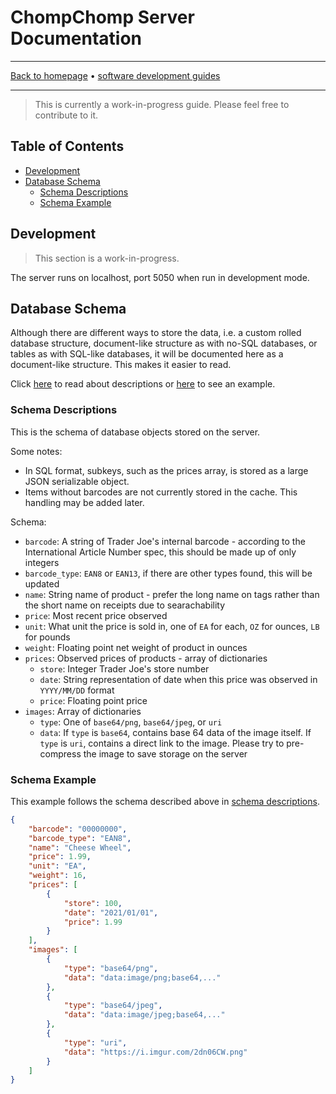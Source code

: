 # ChompChomp Server Documentation

-----

[Back to homepage](../..) • [software development guides](..)

-----

> This is currently a work-in-progress guide. Please feel free to contribute to it.

## Table of Contents

* [Development](#development)
* [Database Schema](#database-schema)
  * [Schema Descriptions](#schema-descriptions)
  * [Schema Example](#schema-example)

## Development

> This section is a work-in-progress.

The server runs on localhost, port 5050 when run in development mode.

## Database Schema

Although there are different ways to store the data, i.e. a custom rolled database structure, document-like structure as with no-SQL databases, or tables as with SQL-like databases, it will be documented here as a document-like structure. This makes it easier to read.

Click [here](#schema-descriptions) to read about descriptions or [here](#schema-example) to see an example.

### Schema Descriptions

This is the schema of database objects stored on the server.

Some notes:

* In SQL format, subkeys, such as the prices array, is stored as a large JSON serializable object.
* Items without barcodes are not currently stored in the cache. This handling may be added later.

Schema:

* `barcode`: A string of Trader Joe's internal barcode - according to the International Article Number spec, this should be made up of only integers
* `barcode_type`: `EAN8` or `EAN13`, if there are other types found, this will be updated
* `name`: String name of product - prefer the long name on tags rather than the short name on receipts due to searachability
* `price`: Most recent price observed
* `unit`: What unit the price is sold in, one of `EA` for each, `OZ` for ounces, `LB` for pounds
* `weight`: Floating point net weight of product in ounces
* `prices`: Observed prices of products - array of dictionaries
  * `store`: Integer Trader Joe's store number
  * `date`: String representation of date when this price was observed in `YYYY/MM/DD` format
  * `price`: Floating point price
* `images`: Array of dictionaries
  * `type`: One of `base64/png`, `base64/jpeg`, or `uri`
  * `data`: If `type` is `base64`, contains base 64 data of the image itself. If `type` is `uri`, contains a direct link to the image. Please try to pre-compress the image to save storage on the server

### Schema Example

This example follows the schema described above in [schema descriptions](#schema-descriptions).

```json
{
    "barcode": "00000000",
    "barcode_type": "EAN8",
    "name": "Cheese Wheel",
    "price": 1.99,
    "unit": "EA",
    "weight": 16,
    "prices": [
        {
            "store": 100,
            "date": "2021/01/01",
            "price": 1.99
        }
    ],
    "images": [
        {
            "type": "base64/png",
            "data": "data:image/png;base64,..."
        },
        {
            "type": "base64/jpeg",
            "data": "data:image/jpeg;base64,..."
        },
        {
            "type": "uri",
            "data": "https://i.imgur.com/2dn06CW.png"
        }
    ]
}
```
